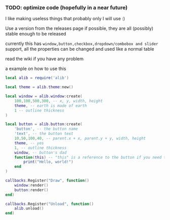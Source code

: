 ### TODO: optimize code (hopefully in a near future)
I like making useless things that probably only I will use :)

Use a version from the releases page if possible, they are all (possibly) stable enough to be released

currently this has `window,button,checkbox,dropdown/combobox and slider` support, all the properties can be changed and used like a normal table

read the wiki if you have any problem

a example on how to use this
```lua
local alib = require('alib')

local theme = alib.theme:new()

local window = alib.window:create(
    100,100,500,300, -- x, y, width, height
    theme, -- earth is made of earth
    1 -- outline thickness
)

local button = alib.button:create(
    'button', -- the button name
    'text', -- the button text
    10,50,100,40, -- parent.x + x, parent.y + y, width, height
    theme, -- yes
    1, -- outline thickness
    window, -- button's dad
    function(this) -- "this" is a reference to the button if you need to access any value of it like text (or values if is a dropdown)
        print("Hello, world!")
    end
)

callbacks.Register("Draw", function()
    window:render()
    button:render()
end)

callbacks.Register("Unload", function()
    alib.unload()
end)
```